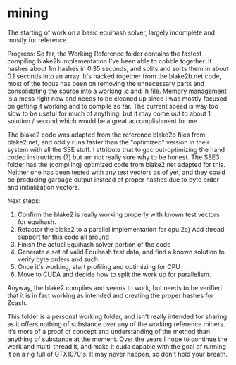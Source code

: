# mining
The starting of work on a basic equihash solver, largely incomplete and mostly for reference.

Progress:
So far, the Working Reference folder contains the fastest compiling blake2b implementation I've been able to cobble together.   It hashes about 1m hashes in 0.35 seconds, and splits and sorts them in about 0.1 seconds into an array.   It's hacked together from the blake2b.net code, most of the focus has been on removing the unnecessary parts and consolidating the source into a working .c and .h file.  Memory management is a mess right now and needs to be cleaned up since I was mostly focused on getting it working and to compile so far.  The current speed is way too slow to be useful for much of anything, but it may come out to about 1 solution / second which would be a great accomplishment for me.

The blake2 code was adapted from the reference blake2b files from blake2.net, and oddly runs faster than the "optimized" version in their system with all the SSE stuff.   I attribute that to gcc out-optimizing the hand coded instructions (?) but am not really sure why to be honest.   The SSE3 folder has the (compiling) optimized code from blake2.net adapted for this.   Neither one has been tested with any test vectors as of yet, and they could be producing garbage output instead of proper hashes due to byte order and initialization vectors.

Next steps:
1) Confirm the blake2 is really working properly with known test vectors for equihash.
2) Refactor the blake2 to a parallel implementation for cpu
2a) Add thread support for this code all around
3) Finish the actual Equihash solver portion of the code
4) Generate a set of valid Equihash test data, and find a known solution to verify byte orders and such.
5) Once it's working, start profiling and optimizing for CPU
6) Move to CUDA and decide how to split the work up for parallelism.

Anyway, the blake2 compiles and seems to work, but needs to be verified that it is in fact working as intended and creating the proper hashes for Zcash.

This folder is a personal working folder, and isn't really intended for sharing as it offers nothing of substance over any of the working reference miners.  It's more of a proof of concept and understanding of the method than anything of substance at the moment.  Over the years I hope to continue the work and multi-thread it, and make it cuda capable with the goal of running it on a rig full of GTX1070's.   It may never happen, so don't hold your breath.
